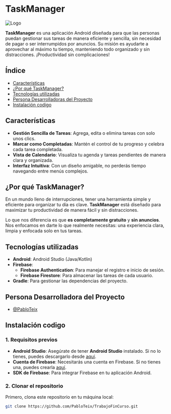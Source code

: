 # TaskManager
![Logo](https://tiempodenegocios.com/wp-content/uploads/2017/10/lista-de-tareas-700x406.jpg)

**TaskManager** es una aplicación Android diseñada para que las personas puedan gestionar sus tareas de manera eficiente y sencilla, sin necesidad de pagar o ser interrumpidos por anuncios. Su misión es ayudarte a aprovechar al máximo tu tiempo, manteniendo todo organizado y sin distracciones. ¡Productividad sin complicaciones!


## Índice

- [Características](#características)
- [¿Por qué TaskManager?](#¿por-qué-taskManager?)
- [Tecnologías utilizadas](#tecnologías-utilizadas)
- [Persona Desarrolladoras del Proyecto](#persona-desarrolladoras-del-proyecto)
- [Instalación codigo](#instalación-codigo)


## Características

- **Gestión Sencilla de Tareas**: Agrega, edita o elimina tareas con solo unos clics.
- **Marcar como Completadas**: Mantén el control de tu progreso y celebra cada tarea completada.
- **Vista de Calendario**: Visualiza tu agenda y tareas pendientes de manera clara y organizada.
- **Interfaz Intuitiva**: Con un diseño amigable, no perderás tiempo navegando entre menús complejos.


## ¿Por qué TaskManager?

En un mundo lleno de interrupciones, tener una herramienta simple y eficiente para organizar tu día es clave. **TaskManager** está diseñado para maximizar tu productividad de manera fácil y sin distracciones. 

Lo que nos diferencia es que **es completamente gratuito** y **sin anuncios**. Nos enfocamos en darte lo que realmente necesitas: una experiencia clara, limpia y enfocada solo en tus tareas.


## Tecnologías utilizadas

- **Android**: Android Studio (Java/Kotlin)
- **Firebase**:
  - **Firebase Authentication**: Para manejar el registro e inicio de sesión.
  - **Firebase Firestore**: Para almacenar las tareas de cada usuario.
- **Gradle**: Para gestionar las dependencias del proyecto.


## Persona Desarrolladora del Proyecto

- [@PabloTeix](https://www.github.com/PabloTeix)

## Instalación codigo

### 1. Requisitos previos

- **Android Studio**: Asegúrate de tener **Android Studio** instalado. Si no lo tienes, puedes descargarlo desde [aquí](https://developer.android.com/studio).
- **Cuenta de Firebase**: Necesitarás una cuenta en Firebase. Si no tienes una, puedes crearla [aquí](https://firebase.google.com/).
- **SDK de Firebase**: Para integrar Firebase en tu aplicación Android.

### 2. Clonar el repositorio

Primero, clona este repositorio en tu máquina local:

```bash
git clone https://github.com/PabloTeix/TrabajoFinCurso.git
